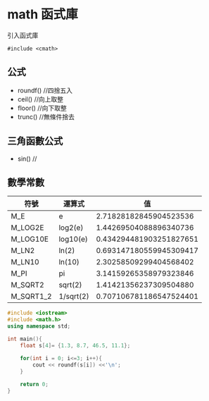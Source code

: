 # math 函式庫

引入函式庫
```
#include <cmath>
```

## 公式
* roundf() //四捨五入
* ceil()   //向上取整
* floor() //向下取整
* trunc() //無條件捨去

## 三角函數公式
* sin()   //

## 數學常數

|符號|運算式|值|
|---|---|------|
|M_E|e|2.71828182845904523536|
|M_LOG2E|log2(e)|1.44269504088896340736|
|M_LOG10E|log10(e)|0.434294481903251827651|
|M_LN2|ln(2)|0.693147180559945309417|
|M_LN10|ln(10)|2.30258509299404568402|
|M_PI|pi|3.14159265358979323846|
|M_SQRT2|sqrt(2)|1.41421356237309504880|
|M_SQRT1_2|1/sqrt(2)|0.707106781186547524401|


```c++
#include <iostream>
#include <math.h>
using namespace std;

int main(){
	float s[4]= {1.3, 8.7, 46.5, 11.1};

	for(int i = 0; i<=3; i++){
		cout << roundf(s[i]) <<'\n'; 
	}
	
	return 0;
}
```